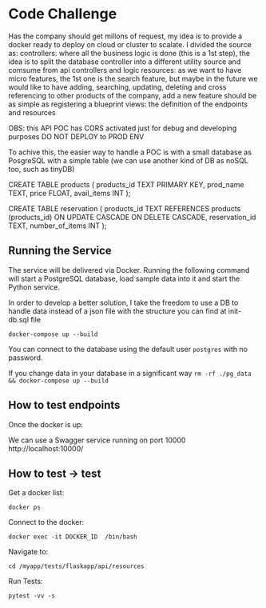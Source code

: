 # Code Challenge

Has the company should get millons of request, my idea is to provide a docker ready to deploy on cloud or cluster to scalate.
I divided the source as:
controllers: where all the business logic is done (this is a 1st step), the idea is to split the database controller into a different utility source and comsume from api controllers and logic
resources: as we want to have micro features, the 1st one is the search feature, but maybe in the future we would like to have adding, searching, updating, deleting and cross referencing to other products of the company, add a new feature should be as simple as registering a blueprint
views: the definition of the endpoints and resources

OBS: this API POC has CORS activated just for debug and developing purposes DO NOT DEPLOY to PROD ENV



To achive this, the easier way to handle a POC is with a small database as PosgreSQL with a simple table (we can use another kind of DB as noSQL too, such as tinyDB)


CREATE TABLE products (
  products_id TEXT PRIMARY KEY,
  prod_name TEXT,
  price FLOAT,
  avail_items INT
);

CREATE TABLE reservation (
  products_id TEXT REFERENCES products (products_id) ON UPDATE CASCADE ON DELETE CASCADE,
  reservation_id TEXT,
  number_of_items INT
);

## Running the Service
The service will be delivered via Docker. Running the following command will 
start a PostgreSQL database, load sample data into it and start the Python 
service. 

In order to develop a better solution, I take the freedom to use a DB to handle data instead of a json file with the structure you can find at init-db.sql file


```
docker-compose up --build
```

You can connect to the database using the default user `postgres` with no password.

If you change data in your database in a significant way ```rm -rf ./pg_data && docker-compose up --build```



## How to test endpoints

Once the docker is up:

We can use a Swagger service running on port 10000
http://localhost:10000/


## How to test -> test

Get a docker list:

```
docker ps
```

Connect to the docker:

```
docker exec -it DOCKER_ID  /bin/bash
```


Navigate to:

```
cd /myapp/tests/flaskapp/api/resources
```


Run Tests:

```
pytest -vv -s
```